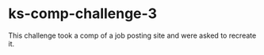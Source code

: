 # ks-comp-challenge-3
This challenge took a comp of a job posting site and were asked to recreate it.
